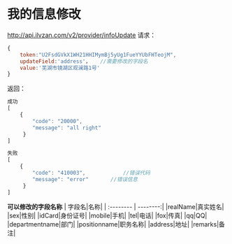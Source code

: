 # 我的信息修改
http://api.ilvzan.com/v2/provider/infoUpdate
请求：
``` js
{
	token:"U2FsdGVkX1WH21HHIMymBj5yUg1FueYYUbFHTeojM",
	updateField:'address'，   //需要修改的字段名
	value:'芜湖市镜湖区观澜路1号'
}
```

返回：
``` js
成功
[
    {
        "code": "20000",
        "message": "all right"
     }
]

失败
[
    {
        "code": "410003",            //错误代码
        "message": "error"       //错误信息
     }
]
```

**可以修改的字段名称**
| 字段名|名称|
| :-------- | --------:| 
|realName|真实姓名|
|sex|性别|
|idCard|身份证号|
|mobile|手机|
|tel|电话|
|fox|传真|
|qq|QQ|
|departmentname|部门|
|positionname|职务名称|
|address|地址|
|remarks|备注|

